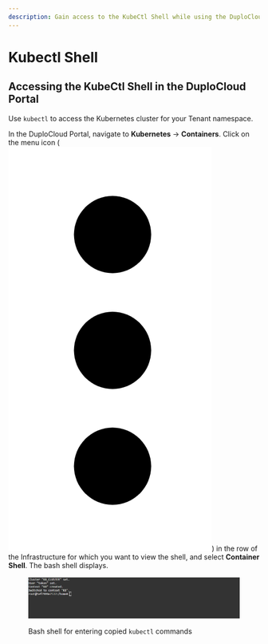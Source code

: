 ```yaml
---
description: Gain access to the KubeCtl Shell while using the DuploCloud Portal
---
```


# Kubectl Shell

## Accessing the KubeCtl Shell in the DuploCloud Portal

Use `kubectl` to access the Kubernetes cluster for your Tenant namespace.

In the DuploCloud Portal, navigate to **Kubernetes** -> **Containers**. Click on the menu icon (<img src="../../.gitbook/assets/image.png" alt="" data-size="line">) in the row of the Infrastructure for which you want to view the shell, and select **Container Shell**. The bash shell displays.

<figure><img src="../../.gitbook/assets/image (118).png" alt=""><figcaption><p>Bash shell for entering copied <code>kubectl</code> commands</p></figcaption></figure>
